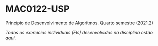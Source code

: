 # MAC0122-USP
Princípio de Desenvolvimento de Algoritmos. Quarto semestre (2021.2)

*Todos os exercícios individuais (EIs) desenvolvidos na disciplina estão aqui*.
